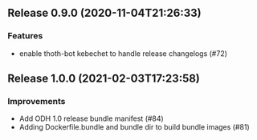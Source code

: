 
## Release 0.9.0 (2020-11-04T21:26:33)
### Features
* enable thoth-bot kebechet to handle release changelogs (#72)

## Release 1.0.0 (2021-02-03T17:23:58)
### Improvements
* Add ODH 1.0 release bundle manifest (#84)
* Adding Dockerfile.bundle and bundle dir to build bundle images (#81)
